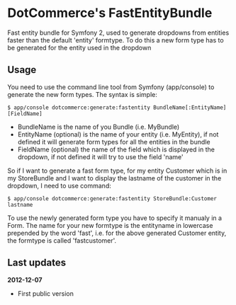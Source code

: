 # DotCommerce's FastEntityBundle
Fast entity bundle for Symfony 2, used to generate dropdowns from entities faster than the default 'entity' formtype. To do this a new form type has to be generated for the entity used in the dropdown

## Usage
You need to use the command line tool from Symfony (app/console) to generate the new form types. The syntax is simple:

	$ app/console dotcommerce:generate:fastentity BundleName[:EntityName] [FieldName]
	
- BundleName is the name of you Bundle (i.e. MyBundle)
- EntityName (optional) is the name of your entity (i.e. MyEntity), if not defined it will generate form types for all the entities in the bundle
- FieldName (optional) the name of the field which is displayed in the dropdown, if not defined it will try to use the field 'name'

So if I want to generate a fast form type, for my entity Customer which is in my StoreBundle and I want to display the lastname of the customer in the dropdown, I need to use command:

	$ app/console dotcommerce:generate:fastentity StoreBundle:Customer lastname
	
To use the newly generated form type you have to specify it manualy in a Form. The name for your new formtype is the entityname in lowercase prepended by the word 'fast', i.e. for the above generated Customer entity, the formtype is called 'fastcustomer'.

## Last updates
**2012-12-07**
- First public version